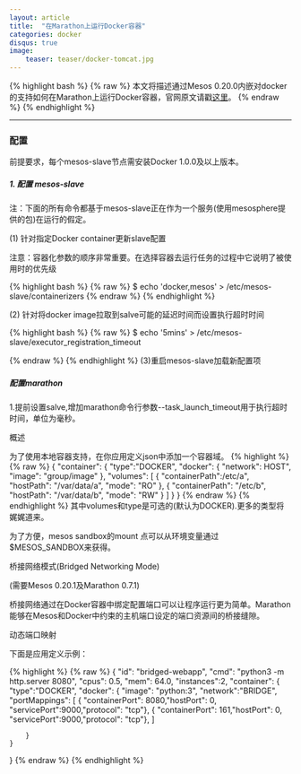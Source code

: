 ```yaml
---
layout: article
title:  "在Marathon上运行Docker容器"
categories: docker
disqus: true
image:
    teaser: teaser/docker-tomcat.jpg
---
```


{% highlight bash %}
{% raw %}
本文将描述通过Mesos 0.20.0内嵌对docker的支持如何在Marathon上运行Docker容器，官网原文请戳[这里](https://mesosphere.github.io/marathon/docs/native-docker.html)。
{% endraw %}
{% endhighlight %} 

---


### 配置

前提要求，每个mesos-slave节点需安装Docker 1.0.0及以上版本。

##### 1. 配置 mesos-slave
    
注：下面的所有命令都基于mesos-slave正在作为一个服务(使用mesosphere提供的包)在运行的假定。

(1) 针对指定Docker container更新slave配置

注意：容器化参数的顺序非常重要。在选择容器去运行任务的过程中它说明了被使用时的优先级

{% highlight bash %}
{% raw %}
$ echo 'docker,mesos' > /etc/mesos-slave/containerizers
{% endraw %}
{% endhighlight %}

(2) 针对将docker image拉取到salve可能的延迟时间而设置执行超时时间

{% highlight bash %}
{% raw %}
$ echo '5mins' > /etc/mesos-slave/executor_registration_timeout

{% endraw %}
{% endhighlight %}
(3)重启mesos-slave加载新配置项

##### 配置marathon

1.提前设置salve,增加marathon命令行参数--task_launch_timeout用于执行超时时间，单位为毫秒。

概述

为了使用本地容器支持，在你应用定义json中添加一个容器域。
{% highlight %}
{% raw %}
{
    "container": {
        "type":"DOCKER",
        "docker": {
            "network": HOST",
            "image": "group/image"
        },
        "volumes": [
        {
            "containerPath":/etc/a",
            "hostPath": "/var/data/a",
            "mode": "RO"
        },
        {
            "containerPath": "/etc/b",
            "hostPath": "/var/data/b",
            "mode": "RW"
        }
        ]
    }
}
{% endraw %}
{% endhighlight %}
其中volumes和type是可选的(默认为DOCKER).更多的类型将娓娓道来。

为了方便，mesos sandbox的mount 点可以从环境变量通过$MESOS_SANDBOX来获得。

桥接网络模式(Bridged Networking Mode)

(需要Mesos 0.20.1及Marathon 0.7.1)

桥接网络通过在Docker容器中绑定配置端口可以让程序运行更为简单。Marathon能够在Mesos和Docker中约束的主机端口设定的端口资源间的桥接缝隙。

动态端口映射

下面是应用定义示例：

{% highlight %}
{% raw %}
{
    "id": "bridged-webapp",
    "cmd": "python3 -m http.server 8080",
    "cpus": 0.5,
    "mem": 64.0,
    "instances":2,
    "container": {
        "type":"DOCKER",
        "docker": {
            "image": "python:3",
            "network":"BRIDGE",
            "portMappings": [
                { "containerPort": 8080,"hostPort": 0, "servicePort":9000,"protocol": "tcp"},
                { "containerPort": 161,"hostPort": 0, "servicePort":9000,"protocol": "tcp"},
            ]

        }
    }

}
{% endraw %}
{% endhighlight %}



































